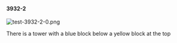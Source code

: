 #### 3932-2
![test-3932-2-0.png](https://github.com/lil-lab/nlvr/raw/master/nlvr/test/images/3/test-3932-2-0.png "test-3932-2-0.png")

There is a tower with a blue block below a yellow block at the top